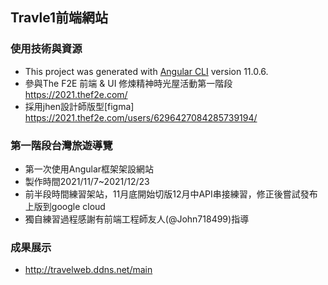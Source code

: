 ## Travle1前端網站

### 使用技術與資源
* This project was generated with [Angular CLI](https://github.com/angular/angular-cli) version 11.0.6.
* 參與The F2E 前端 & UI 修煉精神時光屋活動第一階段 https://2021.thef2e.com/
* 採用jhen設計師版型[figma] https://2021.thef2e.com/users/6296427084285739194/

### 第一階段台灣旅遊導覽
*  第一次使用Angular框架架設網站
*  製作時間2021/11/7~2021/12/23
*  前半段時間練習架站，11月底開始切版12月中API串接練習，修正後嘗試發布上版到google cloud
*  獨自練習過程感謝有前端工程師友人(@John718499)指導
  
### 成果展示
* http://travelweb.ddns.net/main
